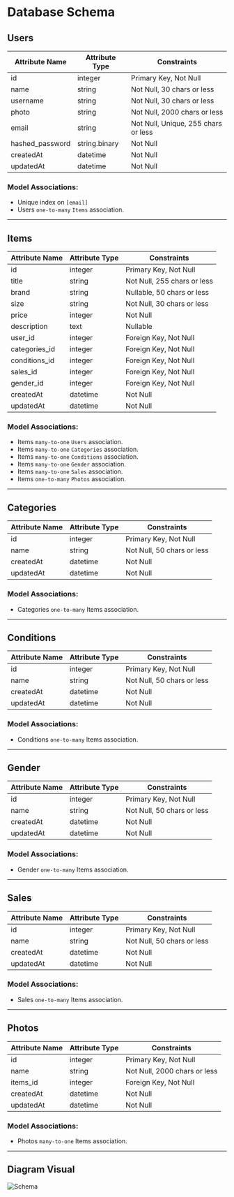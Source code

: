 # Database Schema

## Users

| Attribute Name  | Attribute Type | Constraints                         |
| --------------- | -------------- | ----------------------------------- |
| id              | integer        | Primary Key, Not Null               |
| name            | string         | Not Null, 30 chars or less          |
| username        | string         | Not Null, 30 chars or less          |
| photo           | string         | Not Null, 2000 chars or less        |
| email           | string         | Not Null, Unique, 255 chars or less |
| hashed_password | string.binary  | Not Null                            |
| createdAt       | datetime       | Not Null                            |
| updatedAt       | datetime       | Not Null                            |

### Model Associations:

- Unique index on `[email]`
- Users `one-to-many` `Items` association.

---

## Items

| Attribute Name | Attribute Type | Constraints                 |
| -------------- | -------------- | --------------------------- |
| id             | integer        | Primary Key, Not Null       |
| title          | string         | Not Null, 255 chars or less |
| brand          | string         | Nullable, 50 chars or less  |
| size           | string         | Not Null, 30 chars or less  |
| price          | integer        | Not Null                    |
| description    | text           | Nullable                    |
| user_id        | integer        | Foreign Key, Not Null       |
| categories_id  | integer        | Foreign Key, Not Null       |
| conditions_id  | integer        | Foreign Key, Not Null       |
| sales_id       | integer        | Foreign Key, Not Null       |
| gender_id      | integer        | Foreign Key, Not Null       |
| createdAt      | datetime       | Not Null                    |
| updatedAt      | datetime       | Not Null                    |

### Model Associations:

- Items `many-to-one` `Users` association.
- Items `many-to-one` `Categories` association.
- Items `many-to-one` `Conditions` association.
- Items `many-to-one` `Gender` association.
- Items `many-to-one` `Sales` association.
- Items `one-to-many` `Photos` association.

---

## Categories

| Attribute Name | Attribute Type | Constraints                |
| -------------- | -------------- | -------------------------- |
| id             | integer        | Primary Key, Not Null      |
| name           | string         | Not Null, 50 chars or less |
| createdAt      | datetime       | Not Null                   |
| updatedAt      | datetime       | Not Null                   |

### Model Associations:

- Categories `one-to-many` Items association.

---

## Conditions

| Attribute Name | Attribute Type | Constraints                |
| -------------- | -------------- | -------------------------- |
| id             | integer        | Primary Key, Not Null      |
| name           | string         | Not Null, 50 chars or less |
| createdAt      | datetime       | Not Null                   |
| updatedAt      | datetime       | Not Null                   |

### Model Associations:

- Conditions `one-to-many` Items association.

---

## Gender

| Attribute Name | Attribute Type | Constraints                |
| -------------- | -------------- | -------------------------- |
| id             | integer        | Primary Key, Not Null      |
| name           | string         | Not Null, 50 chars or less |
| createdAt      | datetime       | Not Null                   |
| updatedAt      | datetime       | Not Null                   |

### Model Associations:

- Gender `one-to-many` Items association.

---

## Sales

| Attribute Name | Attribute Type | Constraints                |
| -------------- | -------------- | -------------------------- |
| id             | integer        | Primary Key, Not Null      |
| name           | string         | Not Null, 50 chars or less |
| createdAt      | datetime       | Not Null                   |
| updatedAt      | datetime       | Not Null                   |

### Model Associations:

- Sales `one-to-many` Items association.

---

## Photos

| Attribute Name | Attribute Type | Constraints                  |
| -------------- | -------------- | ---------------------------- |
| id             | integer        | Primary Key, Not Null        |
| name           | string         | Not Null, 2000 chars or less |
| items_id       | integer        | Foreign Key, Not Null        |
| createdAt      | datetime       | Not Null                     |
| updatedAt      | datetime       | Not Null                     |

### Model Associations:

- Photos `many-to-one` Items association.

---

## Diagram Visual

![Schema](https://i.postimg.cc/8CYMz3Qh/db-schema.jpg)
